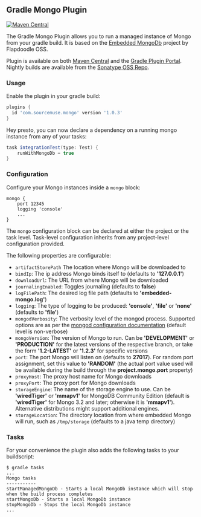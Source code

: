 ## Gradle Mongo Plugin ##

[![Maven Central](https://maven-badges.herokuapp.com/maven-central/com.sourcemuse.gradle.plugin/gradle-mongo-plugin/badge.svg)](https://maven-badges.herokuapp.com/maven-central/com.sourcemuse.gradle.plugin/gradle-mongo-plugin)

The Gradle Mongo Plugin allows you to run a managed instance of Mongo from your gradle build. It is based on the [Embedded MongoDb](https://github.com/flapdoodle-oss/de.flapdoodle.embed.mongo) project by Flapdoodle OSS.  

Plugin is available on both [Maven Central](http://search.maven.org/#search%7Cga%7C1%7Ca%3A%22gradle-mongo-plugin%22) and the [Gradle Plugin Portal](https://plugins.gradle.org/plugin/com.sourcemuse.mongo). Nightly builds are available from the [Sonatype OSS Repo](https://oss.sonatype.org/content/repositories/snapshots/com/sourcemuse/gradle/plugin/gradle-mongo-plugin/).

### Usage ###

Enable the plugin in your gradle build:

```groovy
plugins {
  id 'com.sourcemuse.mongo' version '1.0.3'
}
```

Hey presto, you can now declare a dependency on a running mongo instance from any of your tasks:

```groovy
task integrationTest(type: Test) {
    runWithMongoDb = true
}

```

### Configuration ###

Configure your Mongo instances inside a ```mongo``` block:

```
mongo {
    port 12345
    logging 'console'
    ...
}
```

The `mongo` configuration block can be declared at either the project or the task level. Task-level configuration inherits from any project-level configuration provided.

The following properties are configurable:

* ```artifactStorePath``` The location where Mongo will be downloaded to
* ```bindIp```: The ip address Mongo binds itself to (defaults to **'127.0.0.1'**)
* ```downloadUrl```: The URL from where Mongo will be downloaded
* ```journalingEnabled```: Toggles journaling (defaults to **false**)
* ```logFilePath```: The desired log file path (defaults to **'embedded-mongo.log'**)
* ```logging```: The type of logging to be produced: **'console'**, **'file'** or **'none'** (defaults to **'file'**)
* ```mongodVerbosity```: The verbosity level of the mongod process. Supported options are as per the [mongod configuration documentation](http://docs.mongodb.org/manual/reference/program/mongod/#cmdoption--verbose) (default level is non-verbose)
* ```mongoVersion```: The version of Mongo to run. Can be **'DEVELOPMENT'** or **'PRODUCTION'** for the latest versions of the respective branch, or take the form **'1.2-LATEST'** or **'1.2.3'** for specific versions
* ```port```: The port Mongo will listen on (defaults to **27017**). For random port assignment, set this value to **'RANDOM'** (the actual port value used will be available during the build through the **project.mongo.port** property)
* ```proxyHost```: The proxy host name for Mongo downloads
* ```proxyPort```: The proxy port for Mongo downloads
* ```storageEngine```: The name of the storage engine to use. Can be **'wiredTiger'** or **'mmapv1'** for MongoDB Community Edition (default is **'wiredTiger'** for Mongo 3.2 and later; otherwise it is **'mmapv1'**). Alternative distributions might support additional engines.
* ```storageLocation```: The directory location from where embedded Mongo will run, such as ```/tmp/storage``` (defaults to a java temp directory)

### Tasks ###

For your convenience the plugin also adds the following tasks to your buildscript:

```
$ gradle tasks
...
Mongo tasks
-----------
startManagedMongoDb - Starts a local MongoDb instance which will stop when the build process completes
startMongoDb - Starts a local MongoDb instance
stopMongoDb - Stops the local MongoDb instance
...
```
